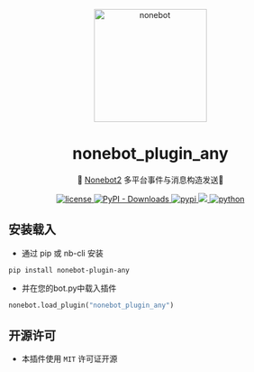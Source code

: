 <!-- markdownlint-disable MD041 -->

<p align="center">
  <a href="https://v2.nonebot.dev/"><img src="https://v2.nonebot.dev/logo.png" width="200" height="200" alt="nonebot"></a>
</p>

<div align="center">
  
# nonebot_plugin_any

🐝 [Nonebot2](https://github.com/nonebot/nonebot2) 多平台事件与消息构造发送🍥
  
</div>

<p align="center">
  
  <a href="https://raw.githubusercontent.com/MelodyYuuka/nonebot_plugin_any/master/LICENSE">
    <img src="https://img.shields.io/github/license/MelodyYuuka/nonebot_plugin_any" alt="license">
  </a>

  <a href="https://pypi.python.org/pypi/nonebot-plugin-any">
    <img alt="PyPI - Downloads" src="https://img.shields.io/pypi/dm/nonebot-plugin-any">
  </a>

  <a href="https://pypi.python.org/pypi/nonebot_plugin_any">
    <img src="https://img.shields.io/pypi/v/nonebot_plugin_any" alt="pypi">
  </a>
  
  <a href="https://github.com/nonebot/nonebot2">
    <img src="https://img.shields.io/badge/nonebot2-2.1.0+-green">
  </a>
  
  <a href="">
    <img src="https://img.shields.io/badge/python-3.10+-blue.svg" alt="python">
  </a>
  
</p>

## 安装载入

- 通过 pip 或 nb-cli 安装

```shell
pip install nonebot-plugin-any
```

- 并在您的bot.py中载入插件

```python
nonebot.load_plugin("nonebot_plugin_any")
```

## 开源许可

- 本插件使用 `MIT` 许可证开源

